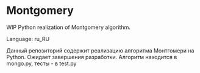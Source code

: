 # Montgomery
WIP Python realization of Montgomery algorithm.

Language: ru_RU

Данный репозиторий содержит реализацию алгоритма Монтгомери на Python. Ожидает завершения разработки.
Алгоритм находится в mongo.py, тесты - в test.py
